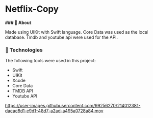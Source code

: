 # Netflix-Copy

**### 🎯 About**

Made using UIKit with Swift language. Core Data was used as the local database. Tmdb and youtube api were used for the API.

### **🚀 Technologies**

The following tools were used in this project:

- Swift 
- UIKit 
- Xcode 
- Core Data 
- TMDB API 
- Youtube API

https://user-images.githubusercontent.com/99256270/214012381-dacac8d1-e9d1-48d7-a2ad-a495a0728a84.mov

